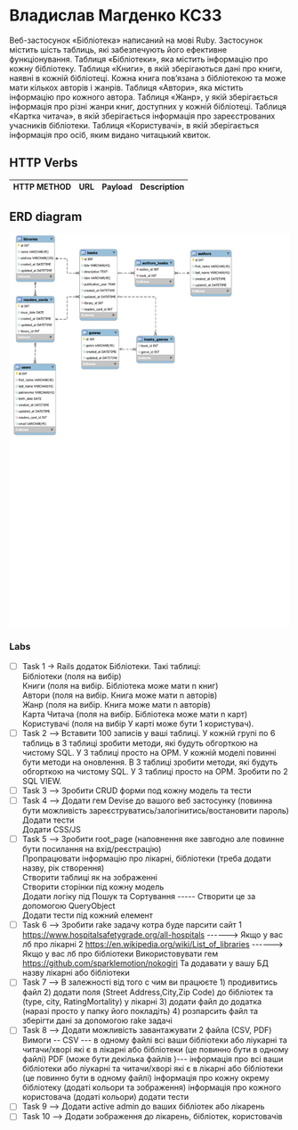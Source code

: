 # Владислав Магденко КС33
Веб-застосунок «Бібліотека» написаний на мові Ruby. Застосунок містить шість таблиць, які забезпечують його ефективне функціонування.
Таблиця «Бібліотеки», яка містить інформацію про кожну бібліотеку. Таблиця «Книги», в якій зберігаються дані про книги, наявні в кожній бібліотеці. Кожна книга пов’язана з бібліотекою та може мати кількох авторів і жанрів.
Таблиця «Автори», яка містить інформацію про кожного автора. 
Таблиця «Жанр», у якій зберігається інформація про різні жанри книг, доступних у кожній бібліотеці. 
Таблиця «Картка читача», в якій зберігається інформація про зареєстрованих учасників бібліотеки. 
Таблиця «Користувачі», в якій зберігається інформація про осіб, яким видано читацький квиток. 

## HTTP Verbs
| HTTP METHOD | URL             | Payload | Description                  |
|-------------|-----------------|---------|------------------------------|





## ERD diagram
![Diagram](diagram/diagram.svg)

### Labs

- [ ] Task 1 -> Rails додаток Бібліотеки. Такі таблиці:   
  Бібліотеки (поля на вибір)   
  Книги (поля на вибір. Бібліотека може мати n книг)  
  Автори (поля на вибір. Книга може мати n авторів)  
  Жанр (поля на вибір. Книга може мати n авторів)  
  Карта Читача (поля на вибір. Бібліотека може мати n карт)  
  Користувачі (поля на вибір У карті може бути 1 користувач).  
- [ ] Task 2 --> Вставити 100 записів у ваші таблиці. У кожній групі по 6 таблиць в 3 таблиці зробити методи, які будуть обгорткою на чистому SQL. У 3 таблиці просто на ОРМ.
  У кожній моделі повинні бути методи на оновлення. В 3 таблиці зробити методи, які будуть обгорткою на чистому SQL. У 3 таблиці просто на ОРМ.
  Зробити по 2 SQL VIEW.
- [ ] Task 3 --> Зробити CRUD форми под кожну модель та тести
- [ ] Task 4 --> Додати гем Devise до вашого веб застосунку (повинна бути можливість зареєструватись/залогінитись/востановити пароль)  
                 Додати тести  
                 Додати CSS/JS   
- [ ] Task 5 --> Зробити root_page (наповнення яке завгодно але повинне бути посилання на вхід/реєстрацію)  
                 Пропрацювати інформацію про лікарні, бібліотеки (треба додати назву, рік створення)  
                 Створити таблиці як на зображенні  
                 Створити сторінки під кожну модель  
                 Додати логіку під Пошук та Сортування ----- Створити це за допомогою QueryObject  
                 Додати тести під кожний елемент  
- [ ] Task 6 --> Зробити rake задачу котра буде парсити сайт 
                 1 https://www.hospitalsafetygrade.org/all-hospitals ------> Якщо у вас лб про лікарні
                 2 https://en.wikipedia.org/wiki/List_of_libraries ------> Якщо у вас лб про бібліотеки
                 Використовувати гем https://github.com/sparklemotion/nokogiri
                 Та додавати у вашу БД назву лікарні або бібліотеки
- [ ] Task 7 --> В залежності від того с чим ви працюєте 
                 1) продивитись файл
                 2) додати поля (Street Address,City,Zip Code) до бібліотек та (type, city, RatingMortality) у лікарні
                 3) додати файл до додатка (наразі просто у папку його покладіть)
                 4) розпарсить файл та зберігти дані за допомогою rake задачі
- [ ] Task 8 --> Додати можливість завантажувати 2 файла (СSV, PDF)
                 Вимоги -- 
                 СSV --- в одному файлі всі ваши бібліотеки або ліукарні та читачи/хворі які є в лікарні або бібліотеки (це повинно бути в одному файлі)
                 PDF (може бути декілька файлів )--- 
                       інформація про  всі ваши бібліотеки або ліукарні та читачи/хворі які є в лікарні або бібліотеки (це повинно бути в одному файлі)
                       інформація про кожну окрему бібліотеку (додаті кольори та зображення)
                        інформація про кожного користовача  (додаті кольори)
                 додати тести
- [ ] Task 9 --> Додати active admin до ваших бібліотек або лікарень
- [ ] Task 10 --> Додати зображення до лікарень, бібліотек, користовачів